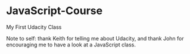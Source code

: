 # JavaScript-Course
My First Udacity Class

Note to self: thank Keith for telling me about Udacity, and thank John for encouraging me to have a look at a JavaScript class.
